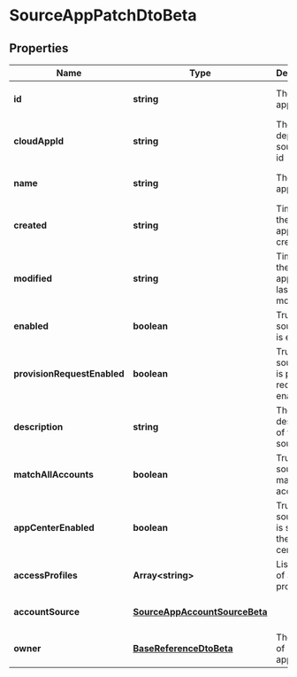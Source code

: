 # SourceAppPatchDtoBeta

## Properties

Name | Type | Description | Notes
------------ | ------------- | ------------- | -------------
**id** | **string** | The source app id | [optional] [default to undefined]
**cloudAppId** | **string** | The deprecated source app id | [optional] [default to undefined]
**name** | **string** | The source app name | [optional] [default to undefined]
**created** | **string** | Time when the source app was created | [optional] [default to undefined]
**modified** | **string** | Time when the source app was last modified | [optional] [default to undefined]
**enabled** | **boolean** | True if the source app is enabled | [optional] [default to false]
**provisionRequestEnabled** | **boolean** | True if the source app is provision request enabled | [optional] [default to false]
**description** | **string** | The description of the source app | [optional] [default to undefined]
**matchAllAccounts** | **boolean** | True if the source app match all accounts | [optional] [default to false]
**appCenterEnabled** | **boolean** | True if the source app is shown in the app center | [optional] [default to true]
**accessProfiles** | **Array&lt;string&gt;** | List of IDs of access profiles | [optional] [default to undefined]
**accountSource** | [**SourceAppAccountSourceBeta**](SourceAppAccountSourceBeta.md) |  | [optional] [default to undefined]
**owner** | [**BaseReferenceDtoBeta**](BaseReferenceDtoBeta.md) | The owner of source app | [optional] [default to undefined]

